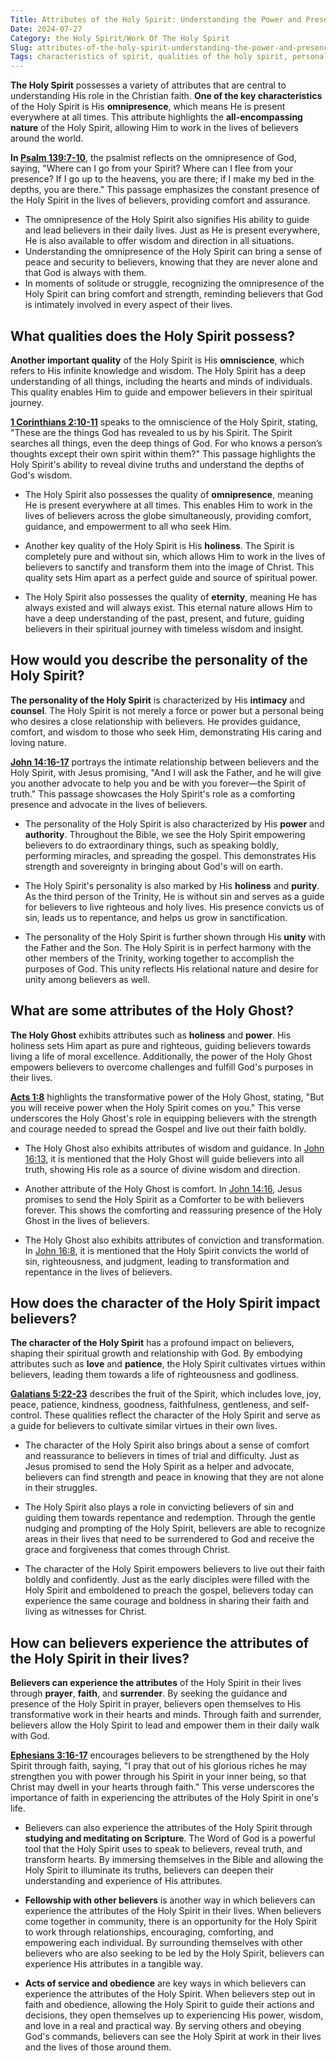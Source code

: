 ```yaml
---
Title: Attributes of the Holy Spirit: Understanding the Power and Presence of the Spirit in Christianity
Date: 2024-07-27
Category: the Holy Spirit/Work Of The Holy Spirit
Slug: attributes-of-the-holy-spirit-understanding-the-power-and-presence-of-the-spirit-in-christianity
Tags: characteristics of spirit, qualities of the holy spirit, personality of the holy spirit, attributes of holy spirit, characteristics of the holy ghost, character of the holy spirit, the holy spirit, work of the holy spirit
---
```

**The Holy Spirit** possesses a variety of attributes that are central to understanding His role in the Christian faith. **One of the key characteristics** of the Holy Spirit is His **omnipresence**, which means He is present everywhere at all times. This attribute highlights the **all-encompassing nature** of the Holy Spirit, allowing Him to work in the lives of believers around the world.

**In [Psalm 139:7-10](https://www.bibleref.com/Psalm/139/Psalm-139-7.html)**, the psalmist reflects on the omnipresence of God, saying, "Where can I go from your Spirit? Where can I flee from your presence? If I go up to the heavens, you are there; if I make my bed in the depths, you are there." This passage emphasizes the constant presence of the Holy Spirit in the lives of believers, providing comfort and assurance.

- The omnipresence of the Holy Spirit also signifies His ability to guide and lead believers in their daily lives. Just as He is present everywhere, He is also available to offer wisdom and direction in all situations.
- Understanding the omnipresence of the Holy Spirit can bring a sense of peace and security to believers, knowing that they are never alone and that God is always with them.
- In moments of solitude or struggle, recognizing the omnipresence of the Holy Spirit can bring comfort and strength, reminding believers that God is intimately involved in every aspect of their lives.


## What qualities does the Holy Spirit possess?

**Another important quality** of the Holy Spirit is His **omniscience**, which refers to His infinite knowledge and wisdom. The Holy Spirit has a deep understanding of all things, including the hearts and minds of individuals. This quality enables Him to guide and empower believers in their spiritual journey.

**[1 Corinthians 2:10-11](https://www.bibleref.com/1-Corinthians/2/1-Corinthians-2-10.html)** speaks to the omniscience of the Holy Spirit, stating, "These are the things God has revealed to us by his Spirit. The Spirit searches all things, even the deep things of God. For who knows a person’s thoughts except their own spirit within them?" This passage highlights the Holy Spirit's ability to reveal divine truths and understand the depths of God's wisdom.

- The Holy Spirit also possesses the quality of **omnipresence**, meaning He is present everywhere at all times. This enables Him to work in the lives of believers across the globe simultaneously, providing comfort, guidance, and empowerment to all who seek Him.
  
- Another key quality of the Holy Spirit is His **holiness**. The Spirit is completely pure and without sin, which allows Him to work in the lives of believers to sanctify and transform them into the image of Christ. This quality sets Him apart as a perfect guide and source of spiritual power.

- The Holy Spirit also possesses the quality of **eternity**, meaning He has always existed and will always exist. This eternal nature allows Him to have a deep understanding of the past, present, and future, guiding believers in their spiritual journey with timeless wisdom and insight.


## How would you describe the personality of the Holy Spirit?

**The personality of the Holy Spirit** is characterized by His **intimacy** and **counsel**. The Holy Spirit is not merely a force or power but a personal being who desires a close relationship with believers. He provides guidance, comfort, and wisdom to those who seek Him, demonstrating His caring and loving nature.

**[John 14:16-17](https://www.bibleref.com/John/14/John-14-16.html)** portrays the intimate relationship between believers and the Holy Spirit, with Jesus promising, "And I will ask the Father, and he will give you another advocate to help you and be with you forever—the Spirit of truth." This passage showcases the Holy Spirit's role as a comforting presence and advocate in the lives of believers.

- The personality of the Holy Spirit is also characterized by His **power** and **authority**. Throughout the Bible, we see the Holy Spirit empowering believers to do extraordinary things, such as speaking boldly, performing miracles, and spreading the gospel. This demonstrates His strength and sovereignty in bringing about God's will on earth.

- The Holy Spirit's personality is also marked by His **holiness** and **purity**. As the third person of the Trinity, He is without sin and serves as a guide for believers to live righteous and holy lives. His presence convicts us of sin, leads us to repentance, and helps us grow in sanctification.

- The personality of the Holy Spirit is further shown through His **unity** with the Father and the Son. The Holy Spirit is in perfect harmony with the other members of the Trinity, working together to accomplish the purposes of God. This unity reflects His relational nature and desire for unity among believers as well.


## What are some attributes of the Holy Ghost?

**The Holy Ghost** exhibits attributes such as **holiness** and **power**. His holiness sets Him apart as pure and righteous, guiding believers towards living a life of moral excellence. Additionally, the power of the Holy Ghost empowers believers to overcome challenges and fulfill God's purposes in their lives.

**[Acts 1:8](https://www.bibleref.com/Acts/1/Acts-1-8.html)** highlights the transformative power of the Holy Ghost, stating, "But you will receive power when the Holy Spirit comes on you." This verse underscores the Holy Ghost's role in equipping believers with the strength and courage needed to spread the Gospel and live out their faith boldly.

- The Holy Ghost also exhibits attributes of wisdom and guidance. In [John 16:13](https://www.bibleref.com/John/16/John-16-13.html), it is mentioned that the Holy Ghost will guide believers into all truth, showing His role as a source of divine wisdom and direction.
  
- Another attribute of the Holy Ghost is comfort. In [John 14:16](https://www.bibleref.com/John/14/John-14-16.html), Jesus promises to send the Holy Spirit as a Comforter to be with believers forever. This shows the comforting and reassuring presence of the Holy Ghost in the lives of believers.
  
- The Holy Ghost also exhibits attributes of conviction and transformation. In [John 16:8](https://www.bibleref.com/John/16/John-16-8.html), it is mentioned that the Holy Spirit convicts the world of sin, righteousness, and judgment, leading to transformation and repentance in the lives of believers.


## How does the character of the Holy Spirit impact believers?

**The character of the Holy Spirit** has a profound impact on believers, shaping their spiritual growth and relationship with God. By embodying attributes such as **love** and **patience**, the Holy Spirit cultivates virtues within believers, leading them towards a life of righteousness and godliness.

**[Galatians 5:22-23](https://www.bibleref.com/Galatians/5/Galatians-5-22.html)** describes the fruit of the Spirit, which includes love, joy, peace, patience, kindness, goodness, faithfulness, gentleness, and self-control. These qualities reflect the character of the Holy Spirit and serve as a guide for believers to cultivate similar virtues in their own lives.

- The character of the Holy Spirit also brings about a sense of comfort and reassurance to believers in times of trial and difficulty. Just as Jesus promised to send the Holy Spirit as a helper and advocate, believers can find strength and peace in knowing that they are not alone in their struggles.

- The Holy Spirit also plays a role in convicting believers of sin and guiding them towards repentance and redemption. Through the gentle nudging and prompting of the Holy Spirit, believers are able to recognize areas in their lives that need to be surrendered to God and receive the grace and forgiveness that comes through Christ.

- The character of the Holy Spirit empowers believers to live out their faith boldly and confidently. Just as the early disciples were filled with the Holy Spirit and emboldened to preach the gospel, believers today can experience the same courage and boldness in sharing their faith and living as witnesses for Christ.


## How can believers experience the attributes of the Holy Spirit in their lives?

**Believers can experience the attributes** of the Holy Spirit in their lives through **prayer**, **faith**, and **surrender**. By seeking the guidance and presence of the Holy Spirit in prayer, believers open themselves to His transformative work in their hearts and minds. Through faith and surrender, believers allow the Holy Spirit to lead and empower them in their daily walk with God.

**[Ephesians 3:16-17](https://www.bibleref.com/Ephesians/3/Ephesians-3-16.html)** encourages believers to be strengthened by the Holy Spirit through faith, saying, "I pray that out of his glorious riches he may strengthen you with power through his Spirit in your inner being, so that Christ may dwell in your hearts through faith." This verse underscores the importance of faith in experiencing the attributes of the Holy Spirit in one's life.

- Believers can also experience the attributes of the Holy Spirit through **studying and meditating on Scripture**. The Word of God is a powerful tool that the Holy Spirit uses to speak to believers, reveal truth, and transform hearts. By immersing themselves in the Bible and allowing the Holy Spirit to illuminate its truths, believers can deepen their understanding and experience of His attributes.

- **Fellowship with other believers** is another way in which believers can experience the attributes of the Holy Spirit in their lives. When believers come together in community, there is an opportunity for the Holy Spirit to work through relationships, encouraging, comforting, and empowering each individual. By surrounding themselves with other believers who are also seeking to be led by the Holy Spirit, believers can experience His attributes in a tangible way.

- **Acts of service and obedience** are key ways in which believers can experience the attributes of the Holy Spirit. When believers step out in faith and obedience, allowing the Holy Spirit to guide their actions and decisions, they open themselves up to experiencing His power, wisdom, and love in a real and practical way. By serving others and obeying God's commands, believers can see the Holy Spirit at work in their lives and the lives of those around them.
